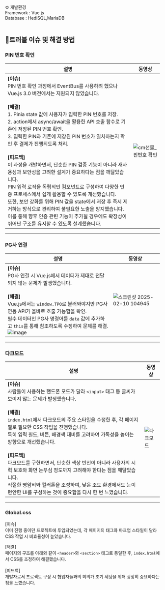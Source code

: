 ⚙ 개발환경</br>
Framework : Vue.js</br>
Database : HediSQL,MariaDB</br>
</br>
## 🚨트러블 이슈 및 해결 방법

### PIN 번호 확인

| 설명 | 동영상 |
|------|--------|
| **[이슈]**<br>PIN 번호 확인 과정에서 EventBus를 사용하려 했으나 Vue.js 3.0 버전에서는 지원되지 않았습니다.<br><br> **[해결]** <br> 1. Pinia state 값에 사용자가 입력한 PIN 번호를 저장.<br> 2. action에서 async/await을 활용한 API 호출 함수로 기존에 저장된 PIN 번호 확인.<br> 3. 입력한 PIN과 기존에 저장된 PIN 번호가 일치하는지 확인 후 결제가 진행되도록 처리. <br><br>**[피드백]**<br> 이 과정을 개발하면서, 단순한 PIN 검증 기능이 아니라 재사용성과 보안성을 고려한 설계가 중요하다는 점을 깨달았습니다.<br> PIN 입력 로직을 독립적인 컴포넌트로 구성하여 다양한 인증 프로세스에서 쉽게 활용할 수 있도록 개선했습니다. <br>또한, 보안 강화를 위해 PIN 값을 state에서 저장 후 즉시 제거하는 방식으로 관리하여 불필요한 노출을 방지했습니다. <br> 이를 통해 향후 인증 관련 기능이 추가될 경우에도 확장성이 뛰어난 구조를 유지할 수 있도록 설계했습니다. | ![cm선물_핀번호 확인](https://github.com/user-attachments/assets/aad6de88-0730-442e-9bbe-604ebce4c068) |



---

### PG사 연결

| 설명 | 동영상 |
|------|--------|
| **[이슈]**<br>PG사 연결 시 Vue.js에서 데이터가 제대로 전달되지 않는 문제가 발생했습니다.<br><br> **[해결]**<br> Vue.js에서는 `window.TPO`로 불러와야지만 PG사 연동 API가 올바로 호출 가능함을 확인.<br> 필수 데이터인 PG사 명령어를 `data` 값에 추가하고 `this`를 통해 참조하도록 수정하여 문제를 해결.<br>![image](https://github.com/user-attachments/assets/9c89a0d0-732a-4110-8f3c-f0bf5e5ed8e7) |![스크린샷 2025-02-10 104945](https://github.com/user-attachments/assets/2608122e-472b-406d-875d-d5a573d4e4f6)<br> |  !![pg사 붙이기 작업](https://github.com/user-attachments/assets/904066d0-ebd5-4184-b790-5e47c52fcdaa)

---






### 다크모드

| 설명 | 동영상 |
|------|--------|
| **[이슈]**<br>사람들이 사용하는 핸드폰 모드가 달라 `<input>` 태그 등 글씨가 보이지 않는 문제가 발생했습니다.<br><br> **[해결]**<br> `index.html`에서 다크모드의 주요 스타일을 수정한 후, 각 페이지별로 필요한 CSS 작업을 진행했습니다.<br>  특히 입력 필드, 버튼, 배경색 대비를 고려하여 가독성을 높이는 방향으로 개선했습니다.<br>  <br>**[피드백]**<br>다크모드를 구현하면서, 단순한 색상 반전이 아니라 사용자의 시력 보호와 화면 눈부심 정도까지 고려해야 한다는 점을 깨달았습니다.<br> 적절한 명암비와 컬러톤을 조정하여, 낮은 조도 환경에서도 눈이 편안한 UI를 구성하는 것이 중요함을 다시 한 번 느꼈습니다. | ![다크모드](https://github.com/user-attachments/assets/108e776a-4f53-473e-8fdd-5ce2011b69f8) |

---


### Global.css

[이슈]</br>이미 진행 중이던 프로젝트에 투입되었는데, 각 페이지의 태그와 마크업 스타일이 달라 CSS 작업 시 비효율성이 높았습니다.</br>

[해결] </br>페이지의 구조를 아래와 같이 `<header>`와 `<section>` 태그로 통일한 후, `index.html`에서 CSS를 조정하여 해결했습니다.<br>
<br>[피드백]<br> 개발자로서 프로젝트 구상 시 협업자들과의 회의가 초기 세팅을 위해 굉장히 중요하다는 점을 느꼈습니다.




